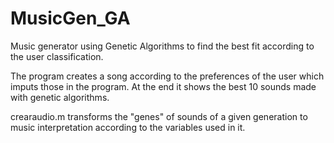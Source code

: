 # MusicGen_GA
Music generator using Genetic Algorithms to find the best fit according to the user classification.

The program creates a song according to the preferences of the user which imputs those in the program. At the end it shows the best 10 sounds made with genetic algorithms.

crearaudio.m transforms the "genes" of sounds of a given generation to music interpretation according to the variables used in it. 
